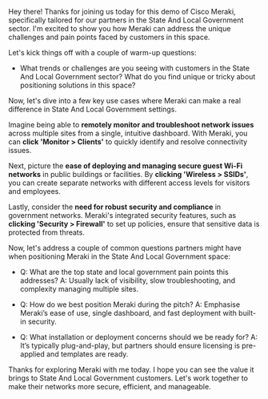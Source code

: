 Hey there! Thanks for joining us today for this demo of Cisco Meraki, specifically tailored for our partners in the State And Local Government sector. I'm excited to show you how Meraki can address the unique challenges and pain points faced by customers in this space.

Let's kick things off with a couple of warm-up questions:
- What trends or challenges are you seeing with customers in the State And Local Government sector? What do you find unique or tricky about positioning solutions in this space?

Now, let's dive into a few key use cases where Meraki can make a real difference in State And Local Government settings.

Imagine being able to **remotely monitor and troubleshoot network issues** across multiple sites from a single, intuitive dashboard. With Meraki, you can **click 'Monitor > Clients'** to quickly identify and resolve connectivity issues.

Next, picture the **ease of deploying and managing secure guest Wi-Fi networks** in public buildings or facilities. By **clicking 'Wireless > SSIDs'**, you can create separate networks with different access levels for visitors and employees.

Lastly, consider the **need for robust security and compliance** in government networks. Meraki's integrated security features, such as **clicking 'Security > Firewall'** to set up policies, ensure that sensitive data is protected from threats.

Now, let's address a couple of common questions partners might have when positioning Meraki in the State And Local Government space:
- Q: What are the top state and local government pain points this addresses?
  A: Usually lack of visibility, slow troubleshooting, and complexity managing multiple sites.

- Q: How do we best position Meraki during the pitch?
  A: Emphasise Meraki’s ease of use, single dashboard, and fast deployment with built-in security.

- Q: What installation or deployment concerns should we be ready for?
  A: It’s typically plug-and-play, but partners should ensure licensing is pre-applied and templates are ready.

Thanks for exploring Meraki with me today. I hope you can see the value it brings to State And Local Government customers. Let's work together to make their networks more secure, efficient, and manageable.